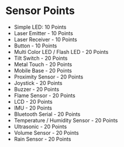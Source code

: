 # Sensor Points
- Simple LED: 10 Points
- Laser Emitter - 10 Points
- Laser Receiver - 10 Points
- Button - 10 Points
- Multi Color LED / Flash LED - 20 Points
- Tilt Switch - 20 Points
- Metal Touch - 20 Points
- Mobile Base - 20 Points
- Proximity Sensor - 20 Points
- Joystick - 20 Points
- Buzzer - 20 Points
- Flame Sensor - 20 Points
- LCD - 20 Points
- IMU - 20 Points
- Bluetooth Serial - 20 Points
- Temperature / Humidity Sensor - 20 Points
- Ultrasonic - 20 Points
- Volume Sensor - 20 Points
- Rain Sensor - 20 Points

